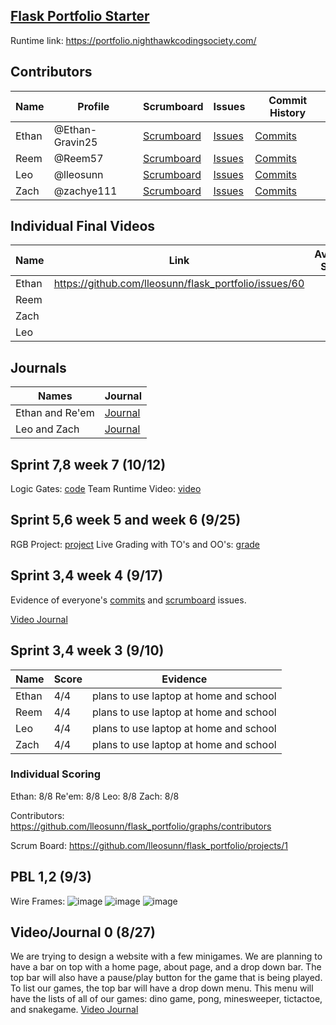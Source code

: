 ## [Flask Portfolio Starter](https://nighthawkcodingsociety.com/projectsearch/details/Flask%20Portfolio%20Starter)
Runtime link: https://portfolio.nighthawkcodingsociety.com/

## Contributors
| Name             | Profile              | Scrumboard                                                              | Issues |Commit History |
| ---------------- | --------------- | ---------------------------------------------------------------------------- | ------ |----------- | 
| Ethan |@Ethan-Gravin25| [Scrumboard](https://github.com/lleosunn/flask_portfolio/projects/1)| [Issues](https://github.com/lleosunn/flask_portfolio/issues) |[Commits](https://github.com/nighthawkcoders/flask_portfolio/compare/main...lleosunn:main) |
| Reem |@Reem57|[Scrumboard](https://github.com/lleosunn/flask_portfolio/projects/1) | [Issues](https://github.com/lleosunn/flask_portfolio/issues) | [Commits](https://github.com/nighthawkcoders/flask_portfolio/compare/main...lleosunn:main) |
| Leo |@lleosunn|[Scrumboard](https://github.com/lleosunn/flask_portfolio/projects/1) | [Issues](https://github.com/lleosunn/flask_portfolio/issues) |[Commits](https://github.com/nighthawkcoders/flask_portfolio/compare/main...lleosunn:main) |
| Zach |@zachye111|[Scrumboard](https://github.com/lleosunn/flask_portfolio/projects/1) | [Issues](https://github.com/lleosunn/flask_portfolio/issues) |[Commits](https://github.com/nighthawkcoders/flask_portfolio/compare/main...lleosunn:main) |

## Individual Final Videos
| Name | Link                                                | Average Score |
|------|-----------------------------------------------------|---------------|
|Ethan |https://github.com/lleosunn/flask_portfolio/issues/60|               | 
|Reem  |                                                     |               |
|Zach  |                                                     |               |
|Leo   |                                                     |               |

## Journals
| Names            | Journal                                                                                                      |
| ---------------- | ------------------------------------------------------------------------------------------------------------ |
| Ethan and Re'em  | [Journal](https://docs.google.com/document/d/1iAwilFmq8pMATKJHm1rtc5YyC8sE1-5F0hRiEAwe8rA/edit) |
| Leo and Zach     | [Journal](https://docs.google.com/document/d/1f1y1GudgUGWNHNWUNxCWraKD7N-t4TwVtlTqDh0q5u0/edit?usp=sharing) |

## Sprint 7,8 week 7 (10/12)
Logic Gates: [code](https://github.com/lleosunn/flask_portfolio/tree/main/templates)
Team Runtime Video: [video](https://youtu.be/EuGyd-wBFn0)

## Sprint 5,6 week 5 and week 6 (9/25)
RGB Project: [project](https://github.com/lleosunn/flask_portfolio/blob/main/templates/rgb.html)
Live Grading with TO's and OO's: [grade](https://github.com/lleosunn/flask_portfolio/issues/46)

## Sprint 3,4 week 4 (9/17)
Evidence of everyone's [commits](https://github.com/nighthawkcoders/flask_portfolio/compare/main...lleosunn:main) and [scrumboard](https://github.com/lleosunn/flask_portfolio/projects/1) issues.

[Video Journal](https://youtu.be/6B-EuOF2RMI)

## Sprint 3,4 week 3 (9/10)
| Name             | Score              | Evidence              |
| ---------------- | --------------- | -------------------------|
| Ethan |4/4| plans to use laptop at home and school|
| Reem |4/4|plans to use laptop at home and school | 
| Leo |4/4|plans to use laptop at home and school|
| Zach |4/4|plans to use laptop at home and school|


### Individual Scoring
Ethan: 8/8
Re'em: 8/8
Leo: 8/8
Zach: 8/8

Contributors: https://github.com/lleosunn/flask_portfolio/graphs/contributors

Scrum Board: https://github.com/lleosunn/flask_portfolio/projects/1

## PBL 1,2 (9/3)
Wire Frames:
![image](https://user-images.githubusercontent.com/89223570/134738886-fd990317-6c91-4bc2-ab12-e076522d0d3e.png)
![image](https://user-images.githubusercontent.com/89223570/134738865-2f85e3d5-9e5f-464c-a0be-72bc94fd86c8.png)
![image](https://user-images.githubusercontent.com/89223570/134738914-17c3bd14-9ce8-4c8f-9fa6-6c080dbb6007.png)

## Video/Journal 0 (8/27)
We are trying to design a website with a few minigames. We are planning to have a bar on top with a home page, about page, and a drop down bar. The top bar will also have a pause/play button for the game that is being played. To list our games, the top bar will have a drop down menu. This menu will have the lists of all of our games: dino game, pong, minesweeper, tictactoe, and snakegame.
[Video Journal](https://youtu.be/0Ba_NtECQZ8)
